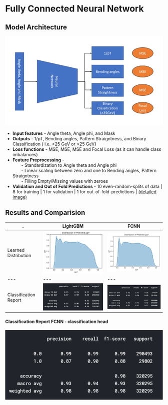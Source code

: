 # Fully Connected Neural Network

## Model Architecture
<p align="center">
  <img src="https://github.com/PRATEEKKUMARAGNIHOTRI/CMS-trigger/blob/master/images/FCNN%20architecture.PNG">
</p>

+ **Input features** - Angle theta, Angle phi, and Mask
+ **Outputs** - 1/pT, Bending angles, Pattern Straigntness, and Binary Classification ( i.e. >25 GeV or <25 GeV)
+ **Loss functions** - MSE, MSE, MSE and Focal Loss (as it can handle class imbalances)
+ **Feature Preprocessing** - <br>
&nbsp;&nbsp;&nbsp;&nbsp;&nbsp;&nbsp; - Standardization to Angle theta and Angle phi<br>
&nbsp;&nbsp;&nbsp;&nbsp;&nbsp;&nbsp; - Linear scaling between zero and one to Bending angles, Pattern Straigntness<br>
&nbsp;&nbsp;&nbsp;&nbsp;&nbsp;&nbsp; - Filling Empty/Missing values with zeroes
+ **Validation and Out of Fold Predictions** - 10 even-random-splits of data | 8 for training | 1 for validation | 1 for out-of-fold-predictions | [(detailed image)](https://github.com/PRATEEKKUMARAGNIHOTRI/CMS-trigger/blob/master/images/validation_scheme.png)

## Results and Comparision
. | LightGBM | FCNN
--- | --- | ---
Learned Distribution | ![LightGBM dist](https://github.com/PRATEEKKUMARAGNIHOTRI/CMS-trigger/blob/master/images/dist-LightGBM.png) | ![FCNN dist](https://github.com/PRATEEKKUMARAGNIHOTRI/CMS-trigger/blob/master/images/dist-batchnorm.png)
--- | --- | ---
Classification Report | ![Classification Report LightGBM](https://github.com/PRATEEKKUMARAGNIHOTRI/CMS-trigger/blob/master/images/LightGBM%20classification%20Report.PNG) | ![Classification Report FCNN](https://github.com/PRATEEKKUMARAGNIHOTRI/CMS-trigger/blob/master/images/FCNN%20classification%20report%20regression%20head%20dropout.PNG)

#### Classification Report FCNN - classification head
<p align="center">
  <img src="https://github.com/PRATEEKKUMARAGNIHOTRI/CMS-trigger/blob/master/images/FCNN%20classification%20report%20classification%20head%20batchnorm.PNG">
</p>
